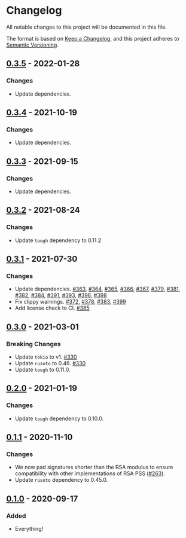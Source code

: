 # Changelog
All notable changes to this project will be documented in this file.

The format is based on [Keep a Changelog](https://keepachangelog.com/en/1.0.0/),
and this project adheres to [Semantic Versioning](https://semver.org/spec/v2.0.0.html).

## [0.3.5] - 2022-01-28
### Changes
- Update dependencies.

## [0.3.4] - 2021-10-19
### Changes
- Update dependencies.

## [0.3.3] - 2021-09-15
### Changes
- Update dependencies.

## [0.3.2] - 2021-08-24
### Changes
- Update `tough` dependency to 0.11.2

## [0.3.1] - 2021-07-30
### Changes
- Update dependencies.  [#363], [#364], [#365], [#366], [#367], [#379], [#381], [#382], [#384], [#391], [#393], [#396], [#398]
- Fix clippy warnings.  [#372], [#378], [#383], [#399]
- Add license check to CI.  [#385]

[#363]: https://github.com/awslabs/tough/pull/363
[#364]: https://github.com/awslabs/tough/pull/364
[#365]: https://github.com/awslabs/tough/pull/365
[#366]: https://github.com/awslabs/tough/pull/366
[#367]: https://github.com/awslabs/tough/pull/367
[#372]: https://github.com/awslabs/tough/pull/372
[#378]: https://github.com/awslabs/tough/pull/378
[#379]: https://github.com/awslabs/tough/pull/379
[#381]: https://github.com/awslabs/tough/pull/381
[#382]: https://github.com/awslabs/tough/pull/382
[#383]: https://github.com/awslabs/tough/pull/383
[#384]: https://github.com/awslabs/tough/pull/384
[#385]: https://github.com/awslabs/tough/pull/385
[#391]: https://github.com/awslabs/tough/pull/391
[#393]: https://github.com/awslabs/tough/pull/393
[#396]: https://github.com/awslabs/tough/pull/396
[#398]: https://github.com/awslabs/tough/pull/398
[#399]: https://github.com/awslabs/tough/pull/399

## [0.3.0] - 2021-03-01
### Breaking Changes
- Update `tokio` to v1. [#330]
- Update `rusoto` to 0.46. [#330]
- Update `tough` to 0.11.0.

[#330]: https://github.com/awslabs/tough/pull/330

## [0.2.0] - 2021-01-19
### Changes
- Update `tough` dependency to 0.10.0.

## [0.1.1] - 2020-11-10
### Changes
- We now pad signatures shorter than the RSA modulus to ensure compatibility with other implementations of RSA PSS ([#263]).
- Update `rusoto` dependency to 0.45.0.

[#263]: https://github.com/awslabs/tough/pull/263

## [0.1.0] - 2020-09-17
### Added
- Everything!

[0.3.5]: https://github.com/awslabs/tough/compare/tough-kms-v0.3.4...tough-kms-v0.3.5
[0.3.4]: https://github.com/awslabs/tough/compare/tough-kms-v0.3.3...tough-kms-v0.3.4
[0.3.3]: https://github.com/awslabs/tough/compare/tough-kms-v0.3.2...tough-kms-v0.3.3
[0.3.2]: https://github.com/awslabs/tough/compare/tough-kms-v0.3.1...tough-kms-v0.3.2
[0.3.1]: https://github.com/awslabs/tough/compare/tough-kms-v0.3.0...tough-kms-v0.3.1
[0.3.0]: https://github.com/awslabs/tough/compare/tough-kms-v0.2.0...tough-kms-v0.3.0
[0.2.0]: https://github.com/awslabs/tough/compare/tough-kms-v0.1.1...tough-kms-v0.2.0
[0.1.1]: https://github.com/awslabs/tough/compare/tough-kms-v0.1.0...tough-kms-v0.1.1
[0.1.0]: https://github.com/awslabs/tough/releases/tag/tough-kms-v0.1.0
